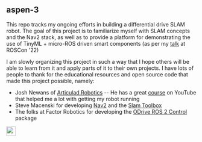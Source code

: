 ## aspen-3

This repo tracks my ongoing efforts in building a differential drive SLAM robot. The goal of this project is to familiarize myself with SLAM concepts and the Nav2 stack, as well as to provide a platform for demonstrating the use of TinyML + micro-ROS driven smart components (as per my [talk](https://vimeo.com/showcase/9954564/video/767140724) at ROSCon '22)

I am slowly organizing this project in such a way that I hope others will be able to learn from it and apply parts of it to their own projects. I have lots of people to thank for the educational resources and open source code that made this project possible, namely:
- Josh Newans of [Articulad Robotics](https://articulatedrobotics.xyz/) -- He has a great [course](https://www.youtube.com/watch?v=OWeLUSzxMsw&list=PLunhqkrRNRhYAffV8JDiFOatQXuU-NnxT) on YouTube that helped me a lot with getting my robot running
- Steve Macenski for developing [Nav2](https://navigation.ros.org/) and the [Slam Toolbox](https://github.com/SteveMacenski/slam_toolbox)
- The folks at Factor Robotics for developing the [ODrive ROS 2 Control](https://github.com/Factor-Robotics/odrive_ros2_control) package

<img src='https://user-images.githubusercontent.com/63222803/231443613-5480641b-1625-46fa-b7fb-392498462427.png' width='25'>

